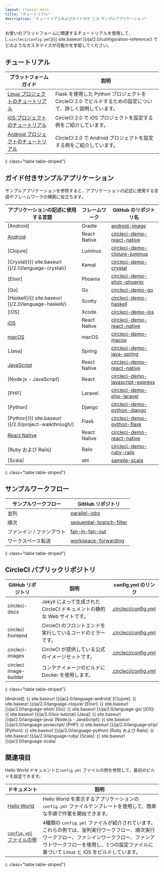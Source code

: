 ```yaml
---
layout: classic-docs
title: "チュートリアル"
description: "チュートリアルおよびガイド付き 2.0 サンプルアプリケーション"
---
```


お使いのプラットフォームに関連するチュートリアルを使用して、[`.circleci/config.yml`]({{ site.baseurl }}/ja/2.0/configuration-reference/) でどのようなカスタマイズが可能かを学習してください。

## チュートリアル

| プラットフォームガイド               | 説明                                                                  |
| ------------------------- | ------------------------------------------------------------------- |
| <a href="{{ site.baseurl }}/2.0/project-walkthrough/">Linux プロジェクトのチュートリアル</a> | Flask を使用した Python プロジェクトを CircleCI 2.0 でビルドするための設定について、詳しく説明しています。 |
| <a href="{{ site.baseurl }}/2.0/ios-tutorial/">iOS プロジェクトのチュートリアル</a> | CircleCI 2.0 で iOS プロジェクトを設定する例をご紹介しています。                           |
| <a href="{{ site.baseurl }}/2.0/language-android/">Android プロジェクトのチュートリアル</a> | CircleCI 2.0 で Android プロジェクトを設定する例をご紹介しています。                       |
{: class="table table-striped"}

## ガイド付きサンプルアプリケーション

サンプルアプリケーションを参照すると、アプリケーションの記述に使用する言語やフレームワークの構築に役立ちます。

| アプリケーションの記述に使用する言語                                                                                  | フレームワーク      | GitHub のリポジトリ名                                                                                          |
| --------------------------------------------------------------------------------------------------- | ------------ | ------------------------------------------------------------------------------------------------------- |
| [Android]                                                                                           | Gradle       | [android-image](https://github.com/circleci/circleci-images/tree/master/android)                        |
| [Android](https://github.com/CircleCI-Public/circleci-demo-react-native/blob/master/README.md)      | React Native | [circleci-demo-react-native](https://github.com/CircleCI-Public/circleci-demo-react-native)             |
| [Clojure]                                                                                           | Luminus      | [circleci-demo-clojure-luminus](https://github.com/CircleCI-Public/circleci-demo-clojure-luminus)       |
| [Crystal]({{ site.baseurl }}/2.0/language-crystal/)                                                 | Kemal        | [circleci-demo-crystal](https://github.com/CircleCI-Public/circleci-demo-crystal)                       |
| [Elixir]                                                                                            | Phoenix      | [circleci-demo-elixir-phoenix](https://github.com/CircleCI-Public/circleci-demo-elixir-phoenix)         |
| [Go]                                                                                                | Go           | [circleci-demo-go](https://github.com/CircleCI-Public/circleci-demo-go)                                 |
| [Haskell]({{ site.baseurl }}/2.0/language-haskell/)                                                 | Scotty       | [circleci-demo-haskell](https://github.com/CircleCI-Public/circleci-demo-haskell)                       |
| [iOS]                                                                                               | Xcode        | [circleci-demo-ios](https://github.com/CircleCI-Public/circleci-demo-ios)                               |
| [iOS](https://github.com/CircleCI-Public/circleci-demo-react-native/blob/master/README.md)          | React Native | [circleci-demo-react-native](https://github.com/CircleCI-Public/circleci-demo-react-native)             |
| [macOS](https://github.com/CircleCI-Public/circleci-demo-macos)                                     | macOS        | [circleci-demo-macos](https://github.com/CircleCI-Public/circleci-demo-macos)                           |
| [Java]                                                                                              | Spring       | [circleci-demo-java-spring](https://github.com/CircleCI-Public/circleci-demo-java-spring)               |
| [JavaScript](https://github.com/CircleCI-Public/circleci-demo-react-native/blob/master/README.md)   | React Native | [circleci-demo-react-native](https://github.com/CircleCI-Public/circleci-demo-react-native)             |
| [Node.js - JavaScript]                                                                              | React        | [circleci-demo-javascript-express](https://github.com/CircleCI-Public/circleci-demo-javascript-express) |
| [PHP]                                                                                               | Laravel      | [circleci-demo-php-laravel](https://github.com/CircleCI-Public/circleci-demo-php-laravel)               |
| [Python]                                                                                            | Django       | [circleci-demo-python-django](https://github.com/CircleCI-Public/circleci-demo-python-django)           |
| [Python]({{ site.baseurl }}/2.0/project-walkthrough/)                                               | Flask        | [circleci-demo-python-flask](https://github.com/CircleCI-Public/circleci-demo-python-flask)             |
| [React Native](https://github.com/CircleCI-Public/circleci-demo-react-native/blob/master/README.md) | React Native | [circleci-demo-react-native](https://github.com/CircleCI-Public/circleci-demo-react-native)             |
| [Ruby および Rails]                                                                                    | Rails        | [circleci-demo-ruby-rails](https://github.com/CircleCI-Public/circleci-demo-ruby-rails)                 |
| [Scala]                                                                                             | sbt          | [sample-scala](https://github.com/ariv3ra/samplescala)                                                  |
{: class="table table-striped"}

## サンプルワークフロー

| サンプルワークフロー     | GitHub リポジトリ                                                                                                                              |
| -------------- | ----------------------------------------------------------------------------------------------------------------------------------------- |
| 並列             | [parallel-jobs](https://github.com/CircleCI-Public/circleci-demo-workflows/blob/parallel-jobs/.circleci/config.yml)                       |
| 順次             | [sequential-branch-filter](https://github.com/CircleCI-Public/circleci-demo-workflows/blob/sequential-branch-filter/.circleci/config.yml) |
| ファンイン / ファンアウト | [fan-in-fan-out](https://github.com/CircleCI-Public/circleci-demo-workflows/blob/fan-in-fan-out/.circleci/config.yml)                     |
| ワークスペース転送      | [workspace-forwarding](https://github.com/CircleCI-Public/circleci-demo-workflows/blob/workspace-forwarding/.circleci/config.yml)         |
{: class="table table-striped"}

## CircleCI パブリックリポジトリ

| GitHub リポジトリ           | 説明                                              | config.yml のリンク                                                                                      |
| ---------------------- | ----------------------------------------------- | ---------------------------------------------------------------------------------------------------- |
| circleci-docs          | Jekyll によって生成された CircleCI ドキュメントの静的な Web サイトです。 | [.circleci/config.yml](https://github.com/circleci/circleci-docs/blob/master/.circleci/config.yml)   |
| circleci frontend      | CircleCI のフロントエンドを実行しているコードのミラーです。              | [.circleci/config.yml](https://github.com/circleci/frontend/blob/master/.circleci/config.yml)        |
| circleci-images        | CircleCI が提供している公式のイメージセットです。                   | [.circleci/config.yml](https://github.com/circleci/circleci-images/blob/master/.circleci/config.yml) |
| circleci image-builder | コンテナイメージのビルドに Docker を使用します。                    | [.circleci/config.yml](https://github.com/circleci/image-builder/blob/master/.circleci/config.yml)   |
{: class="table table-striped"}

[Android]: {{ site.baseurl }}/ja/2.0/language-android/
[Clojure]: {{ site.baseurl }}/ja/2.0/language-clojure/
[Elixir]: {{ site.baseurl }}/ja/2.0/language-elixir/
[Go]: {{ site.baseurl }}/ja/2.0/language-go/
[iOS]: {{ site.baseurl }}/ja/2.0/ios-tutorial/
[Java]: {{ site.baseurl }}/ja/2.0/language-java/
[Node.js - JavaScript]: {{ site.baseurl }}/ja/2.0/language-javascript/
[PHP]: {{ site.baseurl }}/ja/2.0/language-php/
[Python]: {{ site.baseurl }}/ja/2.0/language-python/
[Ruby および Rails]: {{ site.baseurl }}/ja/2.0/language-ruby/
[Scala]: {{ site.baseurl }}/ja/2.0/language-scala/

## 関連項目

Hello World ドキュメントと`config.yml` ファイルの例を参照して、最初のビルドを設定できます。

| ドキュメント                    | 説明                                                                                                                               |
| ------------------------- | -------------------------------------------------------------------------------------------------------------------------------- |
| <a href="{{ site.baseurl }}/2.0/hello-world/">Hello World</a> | Hello World を表示するアプリケーションの `config.yml` ファイルテンプレートを使用して、簡単な手順で作業を開始できます。                                                         |
| <a href="{{ site.baseurl }}/2.0/sample-config/"><code>config.yml</code> ファイルの例</a> | 4種類の `config.yml` ファイルが紹介されています。これらの例では、並列実行ワークフロー、順次実行ワークフロー、ファンインワークフロー、ファンアウトワークフローを使用し、1つの設定ファイルに基づいて Linux と iOS をビルドしています。 |
{: class="table table-striped"}

